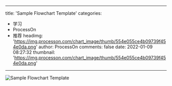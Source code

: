 
---
title: 'Sample Flowchart Template'
categories: 
 - 学习
 - ProcessOn
 - 推荐
headimg: 'https://img.processon.com/chart_image/thumb/554e055ce4b09739f454e0da.png'
author: ProcessOn
comments: false
date: 2022-01-09 08:27:32
thumbnail: 'https://img.processon.com/chart_image/thumb/554e055ce4b09739f454e0da.png'
---

<div>   
<img class="thumb" alt="Sample Flowchart Template" src="https://img.processon.com/chart_image/thumb/554e055ce4b09739f454e0da.png" referrerpolicy="no-referrer">
<p></p>  
</div>
            